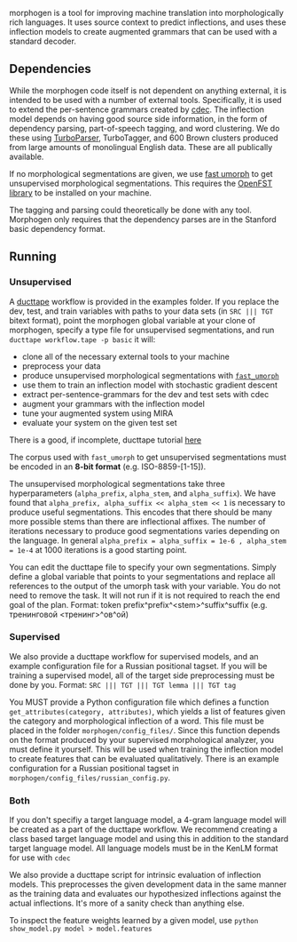 morphogen is a tool for improving machine translation into morphologically rich languages. It uses source context to predict inflections, and uses these inflection models to create augmented grammars that can be used with a standard decoder.

## Dependencies
While the morphogen code itself is not dependent on anything external, it is intended to be used with a number of external tools. Specifically, it is used to extend the per-sentence grammars created by [cdec](http://www.cdec-decoder.org). The inflection model depends on having good source side information, in the form of dependency parsing, part-of-speech tagging, and word clustering. We do these using [TurboParser](http://www.ark.cs.cmu.edu/TurboParser/), TurboTagger, and 600 Brown clusters produced from large amounts of monolingual English data. These are all publically available. 

If no morphological segmentations are given, we use [fast umorph](https://github.com/vchahun/fast_umorph) to get unsupervised morphological segmentations. This requires the [OpenFST library](http://www.openfst.org/) to be installed on your machine.

The tagging and parsing could theoretically be done with any tool. Morphogen only requires that the dependency parses are in the Stanford basic dependency format.

## Running

### Unsupervised

A [ducttape](https://github.com/jhclark/ducttape) workflow is provided in the examples folder. If you replace the dev, test, and train variables with paths to your data sets (in ` SRC ||| TGT ` bitext format), point the morphogen global variable at your clone of morphogen, specify a type file for unsupervised segmentations, and run `ducttape workflow.tape -p basic` it will:
- clone all of the necessary external tools to your machine
- preprocess your data
- produce unsupervised morphological segmentations with [`fast_umorph`](https://github.com/vchahun/fast_umorph)
- use them to train an inflection model with stochastic gradient descent
- extract per-sentence-grammars for the dev and test sets with cdec
- augment your grammars with the inflection model
- tune your augmented system using MIRA
- evaluate your system on the given test set

There is a good, if incomplete, ducttape tutorial [here](http://nschneid.github.io/ducttape-crash-course/tutorial.html)

The corpus used with `fast_umorph` to get unsupervised segmentations must be encoded in an **8-bit format** (e.g. ISO-8859-[1-15]). 

The unsupervised morphological segmentations take three hyperparameters (`alpha_prefix`, `alpha_stem`, and `alpha_suffix`). We have found that `alpha_prefix, alpha_suffix << alpha_stem << 1` is necessary to produce useful segmentations. This encodes that there should be many more possible stems than there are inflectional affixes. The number of iterations necessary to produce good segmentations varies depending on the language. In general `alpha_prefix = alpha_suffix = 1e-6 , alpha_stem = 1e-4` at 1000 iterations is a good starting point. 

You can edit the ducttape file to specify your own segmentations. Simply define a global variable that points to your segmentations and replace all references to the output of the umorph task with your variable. You do not need to remove the task. It will not run if it is not required to reach the end goal of the plan.
Format: token	prefix^prefix^&lt;stem&gt;^suffix^suffix
        (e.g. тренинговой     <тренинг>^ов^ой)

### Supervised

We also provide a ducttape workflow for supervised models, and an example configuration file for a Russian positional tagset. If you will be training a supervised model, all of the target side preprocessing must be done by you. 
Format: ` SRC ||| TGT ||| TGT lemma ||| TGT tag `
        
You MUST provide a Python configuration file which defines a function `get_attributes(category, attributes)`, which yields a list of features given the category and morphological inflection of a word. This file must be placed in the folder `morphogen/config_files/`. Since this function depends on the format produced by your supervised morphological analyzer, you must define it yourself. This will be used when training the inflection model to create features that can be evaluated qualitatively. There is an example configuration for a Russian positional tagset in `morphogen/config_files/russian_config.py`.

### Both

If you don't specifiy a target language model, a 4-gram language model will be created as a part of the ducttape workflow. We recommend creating a class based target language model and using this in addition to the standard target language model. All language models must be in the KenLM format for use with `cdec`

We also provide a ducttape script for intrinsic evaluation of inflection models. This preprocesses the given development data in the same manner as the training data and evaluates our hypothesized inflections against the actual inflections. It's more of a sanity check than anything else.

To inspect the feature weights learned by a given model, use `python show_model.py model > model.features`
 
